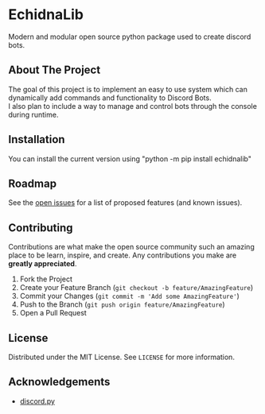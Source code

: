 # EchidnaLib

Modern and modular open source python package used to create discord bots.

## About The Project

The goal of this project is to implement an easy to use system which can dynamically add commands and functionality to Discord Bots.  
I also plan to include a way to manage and control bots through the console during runtime.

## Installation

You can install the current version using "python -m pip install echidnalib"

<!-- ROADMAP -->
## Roadmap

See the [open issues](https://github.com/IdleEchidna/EchidnaLib/issues) for a list of proposed features (and known issues).



<!-- CONTRIBUTING -->
## Contributing

Contributions are what make the open source community such an amazing place to be learn, inspire, and create. Any contributions you make are **greatly appreciated**.

1. Fork the Project
2. Create your Feature Branch (`git checkout -b feature/AmazingFeature`)
3. Commit your Changes (`git commit -m 'Add some AmazingFeature'`)
4. Push to the Branch (`git push origin feature/AmazingFeature`)
5. Open a Pull Request



<!-- LICENSE -->
## License

Distributed under the MIT License. See `LICENSE` for more information.


<!-- ACKNOWLEDGEMENTS -->
## Acknowledgements
* [discord.py](https://github.com/Rapptz/discord.py)
